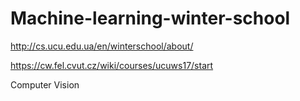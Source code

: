 # Machine-learning-winter-school

http://cs.ucu.edu.ua/en/winterschool/about/

https://cw.fel.cvut.cz/wiki/courses/ucuws17/start

Computer Vision
